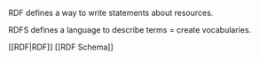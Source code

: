 RDF defines a way to write statements about resources.

RDFS defines a language to describe terms = create vocabularies.

[[RDF|RDF]]
[[RDF Schema]]